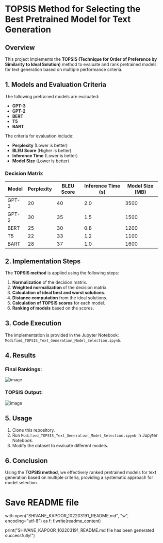 # TOPSIS Method for Selecting the Best Pretrained Model for Text Generation

## Overview
This project implements the **TOPSIS (Technique for Order of Preference by Similarity to Ideal Solution)** method to evaluate and rank pretrained models for text generation based on multiple performance criteria.

## 1. Models and Evaluation Criteria
The following pretrained models are evaluated:
- **GPT-3**
- **GPT-2**
- **BERT**
- **T5**
- **BART**

The criteria for evaluation include:
- **Perplexity** (Lower is better)
- **BLEU Score** (Higher is better)
- **Inference Time** (Lower is better)
- **Model Size** (Lower is better)

### Decision Matrix
| Model   | Perplexity | BLEU Score | Inference Time (s) | Model Size (MB) |
|---------|------------|------------|--------------------|-----------------|
| GPT-3   | 20         | 40         | 2.0                | 3500            |
| GPT-2   | 30         | 35         | 1.5                | 1500            |
| BERT    | 25         | 30         | 0.8                | 1200            |
| T5      | 22         | 33         | 1.2                | 1100            |
| BART    | 28         | 37         | 1.0                | 1600            |

## 2. Implementation Steps
The **TOPSIS method** is applied using the following steps:
1. **Normalization** of the decision matrix.
2. **Weighted normalization** of the decision matrix.
3. **Calculation of ideal best and worst solutions**.
4. **Distance computation** from the ideal solutions.
5. **Calculation of TOPSIS scores** for each model.
6. **Ranking of models** based on the scores.

## 3. Code Execution
The implementation is provided in the Jupyter Notebook: `Modified_TOPSIS_Text_Generation_Model_Selection.ipynb`.

## 4. Results
### Final Rankings:
![image](https://github.com/user-attachments/assets/896d251c-47eb-4ceb-867c-5a81c8ccec67)


### TOPSIS Output:
![image](https://github.com/user-attachments/assets/1698dbaf-8c50-4273-a20b-9c55ef9aa08a)


## 5. Usage
1. Clone this repository.
2. Run `Modified_TOPSIS_Text_Generation_Model_Selection.ipynb` in Jupyter Notebook.
3. Modify the dataset to evaluate different models.

## 6. Conclusion
Using the **TOPSIS method**, we effectively ranked pretrained models for text generation based on multiple criteria, providing a systematic approach for model selection.

# Save README file
with open("SHIVANE_KAPOOR_102203191_README.md", "w", encoding="utf-8") as f:
    f.write(readme_content)

print("SHIVANE_KAPOOR_102203191_README.md file has been generated successfully!")
